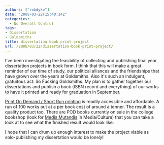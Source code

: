 ```yaml
---
authors: ["robdyke"]
date: "2008-03-22T15:40:14Z"
categories:
  - No Overall Control
tags:
- Dissertation
- Goldsmiths
title: dissertation book print project
url: /2008/03/22/dissertation-book-print-project/
---
```

I've been investigating the feasibility of collecting and publishing final year dissertation projects in book form. I think that this will make a great reminder of our time of study, our political alliances and the friendships that have grown over the years at Goldsmiths. Also it's such an indulgent, gratuitous act: So Fucking Goldsmiths. My plan is to gather together our dissertations and publish a book (ISBN record and everything) of our works to have it printed and ready for graduation in September.

[Print On Demand / Short Run printing](http://www.openmute.org/pod/?PAGE=podservices "openmute") is readily accessible and affordable. A run of 100 works out at a per book cost of around a tenner. The result is a quality product too. There are POD books currently on sale in the college bookshop (look for [Media Mutandis](http://publication.nodel.org/ "node.l website") in Media/Culture) that you can take a look at to see what the finished result would look like.

I hope that I can drum up enough interest to make the project viable as solo-publishing my dissertation would be lonely!